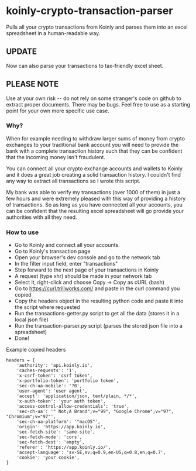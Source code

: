 # koinly-crypto-transaction-parser
Pulls all your crypto transactions from Koinly and parses them into an excel spreadsheet in a human-readable way.

## UPDATE
Now can also parse your transactions to tax-friendly excel sheet. 

## PLEASE NOTE
Use at your own risk -- do not rely on some stranger's code on github to extract proper documents. There may be bugs. 
Feel free to use as a starting point for your own more specific use case. 

### Why? 
When for example needing to withdraw larger sums of money from crypto exchanges to your traditional bank account you
 will need to provide the bank with a complete transaction history such that they can be confident that the incoming money 
 isn't fraudulent. 
 
You can connect all your crypto exchange accounts and wallets to Koinly and it does a great job creating a solid transaction history.
I couldn't find any way to extract all transactions so I wrote this script.

My bank was able to verify my transactions (over 1000 of them) in just a few hours and were extremely pleased with this way of
providing a history of transactions. So as long as you have connected all your accounts, you can be confident that
the resulting excel spreadsheet will go provide your authorities with all they need.
 

### How to use
* Go  to Koinly and connect all your accounts. 
* Go to Koinly's transaction page
* Open your browser's dev console and go to the network tab
* In the filter input field, enter "transactions"
* Step forward to the next page of your transactions in Koinly
* A request (type xhr) should be made in your network tab
* Select it, right-click and choose Copy -> Copy as cURL (bash)
* Go to https://curl.trillworks.com/ and paste in the curl command you copied
* Copy the headers object in the resulting python code and paste it into the script where requested
* Run the transactions-getter.py script to get all the data (stores it in a local json file)
* Run the transaction-parser.py script (parses the stored json file into a spreadsheet)
* Done!

Example copied headers
```
headers = {
    'authority': 'api.koinly.io',
    'caches-requests': '1',
    'x-csrf-token': 'csrf token',
    'x-portfolio-token': 'portfolio token',
    'sec-ch-ua-mobile': '?0',
    'user-agent': 'user agent',
    'accept': 'application/json, text/plain, */*',
    'x-auth-token': 'your auth token',
    'access-control-allow-credentials': 'true',
    'sec-ch-ua': '" Not;A Brand";v="99", "Google Chrome";v="97", "Chromium";v="97"',
    'sec-ch-ua-platform': '"macOS"',
    'origin': 'https://app.koinly.io',
    'sec-fetch-site': 'same-site',
    'sec-fetch-mode': 'cors',
    'sec-fetch-dest': 'empty',
    'referer': 'https://app.koinly.io/',
    'accept-language': 'sv-SE,sv;q=0.9,en-US;q=0.8,en;q=0.7',
    'cookie': 'your cookie',
}
```
